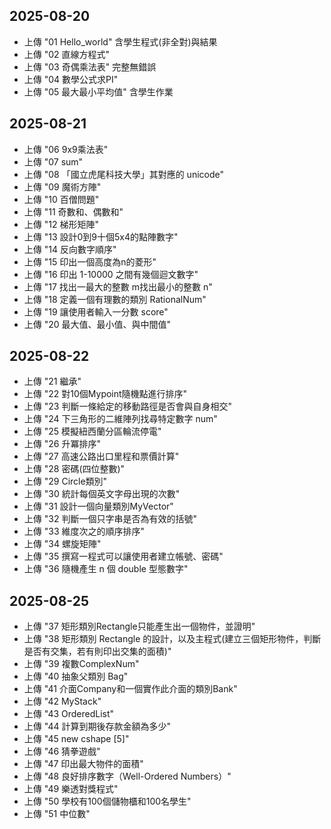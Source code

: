 ## 2025-08-20
- 上傳 "01 Hello_world" 含學生程式(非全對)與結果
- 上傳 "02 直線方程式"
- 上傳 "03 奇偶乘法表" 完整無錯誤
- 上傳 "04 數學公式求PI"
- 上傳 "05 最大最小平均值" 含學生作業
  
## 2025-08-21
- 上傳 "06 9x9乘法表"
- 上傳 "07 sum"
- 上傳 "08 「國立虎尾科技大學」其對應的 unicode"
- 上傳 "09 魔術方陣"
- 上傳 "10 百僧問題"
- 上傳 "11 奇數和、偶數和"
- 上傳 "12 梯形矩陣"
- 上傳 "13 設計0到9十個5x4的點陣數字"
- 上傳 "14 反向數字順序"
- 上傳 "15 印出一個高度為n的菱形"
- 上傳 "16 印出 1-10000 之間有幾個迴文數字"
- 上傳 "17 找出一最大的整數 m找出最小的整數 n"
- 上傳 "18 定義一個有理數的類別 RationalNum"
- 上傳 "19 讓使用者輸入一分數 score"
- 上傳 "20 最大值、最小值、與中間值"

## 2025-08-22
- 上傳 "21 繼承"
- 上傳 "22 對10個Mypoint隨機點進行排序"
- 上傳 "23 判斷一條給定的移動路徑是否會與自身相交"
- 上傳 "24 下三角形的二維陣列找尋特定數字 num"
- 上傳 "25 模擬紐西蘭分區輪流停電"
- 上傳 "26 升冪排序"
- 上傳 "27 高速公路出口里程和票價計算"
- 上傳 "28 密碼(四位整數)"
- 上傳 "29 Circle類別"
- 上傳 "30 統計每個英文字母出現的次數"
- 上傳 "31 設計一個向量類別MyVector"
- 上傳 "32 判斷一個只字串是否為有效的括號"
- 上傳 "33 維度次之的順序排序"
- 上傳 "34 螺旋矩陣"
- 上傳 "35 撰寫一程式可以讓使用者建立帳號、密碼"
- 上傳 "36 隨機產生 n 個 double 型態數字"

## 2025-08-25
- 上傳 "37 矩形類別Rectangle只能產生出一個物件，並證明"
- 上傳 "38 矩形類別 Rectangle 的設計，以及主程式(建立三個矩形物件，判斷是否有交集，若有則印出交集的面積)"
- 上傳 "39 複數ComplexNum"
- 上傳 "40 抽象父類別 Bag"
- 上傳 "41 介面Company和一個實作此介面的類別Bank"
- 上傳 "42 MyStack"
- 上傳 "43 OrderedList"
- 上傳 "44 計算到期後存款金額為多少"
- 上傳 "45 new cshape [5]"
- 上傳 "46 猜拳遊戲"
- 上傳 "47 印出最大物件的面積"
- 上傳 "48 良好排序數字（Well-Ordered Numbers）"
- 上傳 "49 樂透對獎程式"
- 上傳 "50 學校有100個儲物櫃和100名學生"
- 上傳 "51 中位數"
